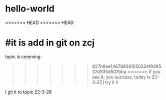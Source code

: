 # hello-world
<<<<<<< HEAD
<<<<<<< HEAD

#it is add in git on zcj
=======
topic is comming
>>>>>>> 827b8ee14679808155032ef668507d935d507bba
=======
if you see it, you success.
today is 22-3-27,I try it
>>>>>>> ll

I git it to topic 22-3-28
